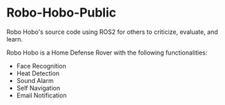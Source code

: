 # Robo-Hobo-Public
Robo Hobo's source code using ROS2 for others to criticize, evaluate, and learn.

Robo Hobo is a Home Defense Rover with the following functionalities:

- Face Recognition
- Heat Detection
- Sound Alarm
- Self Navigation
- Email Notification
